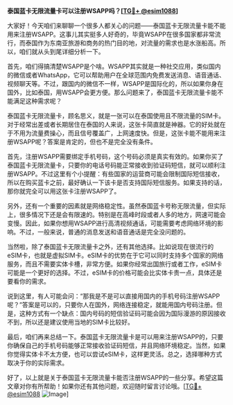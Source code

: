 **泰国蓝卡无限流量卡可以注册WSAPP吗？[[TG💪+ @esim1088](https://t.me/s/esim1088)]**

大家好！今天咱们来聊聊一个很多人都关心的问题——泰国蓝卡无限流量卡能不能用来注册WSAPP。这事儿其实挺多人好奇的，毕竟WSAPP在很多国家都非常流行，而泰国作为东南亚旅游和商务的热门目的地，对流量的需求也是水涨船高。所以，咱们就从头到尾详细分析一下。

首先，咱们得搞清楚WSAPP是个啥。WSAPP其实就是一种社交应用，类似国内的微信或者WhatsApp，它可以帮助用户在全球范围内免费发送消息、语音通话、视频聊天等。不过，跟国内的微信不一样，WSAPP是国际化的，所以如果你身在国外，比如泰国，用WSAPP会更方便。那么问题来了，泰国蓝卡无限流量卡能不能满足这种需求呢？

泰国蓝卡无限流量卡，顾名思义，就是一张可以在泰国使用且不限流量的SIM卡。对于经常出差或者长期居住在泰国的人来说，这张卡简直就是神器。它的好处就在于不用为流量费操心，而且信号覆盖广，上网速度快。但是，这张卡能不能用来注册WSAPP呢？答案是肯定的，但也不是完全没有条件。

首先，注册WSAPP需要绑定手机号码，这个号码必须是真实有效的。如果你买了泰国蓝卡无限流量卡，只要你的电话号码能正常接收到验证码短信，就可以顺利注册WSAPP。不过这里有个小提醒：有些国家的运营商可能会限制国际短信接收，所以在购买蓝卡之前，最好确认一下该卡是否支持国际短信服务。如果支持的话，那你就完全可以用这张卡注册WSAPP了。

另外，还有一个重要的因素就是网络稳定性。虽然泰国蓝卡号称无限流量，但实际上，很多情况下还是会有限速的。特别是在高峰时段或者人多的地方，网速可能会变慢。因此，如果你想用WSAPP进行高清视频通话，可能需要考虑网络环境的影响。不过，一般来说，普通的消息发送和语音通话是完全没问题的。

当然啦，除了泰国蓝卡无限流量卡之外，还有其他选择。比如说现在很流行的eSIM卡，也就是虚拟SIM卡。eSIM卡的优势在于它可以同时支持多个国家的网络服务，而且不需要实体卡槽，非常方便。如果你经常出国旅行或者工作，eSIM卡可能是一个更好的选择。不过，eSIM卡的价格可能会比实体卡贵一点，具体还是要看你的需求。

说到这里，有人可能会问：“那我是不是可以直接用国内的手机号码注册WSAPP呢？”答案是可以的，只要你人在国外，网络连接稳定，就能用国内号码注册。但是，这种方式有一个缺点：国内号码的短信验证码可能会因为国际漫游的原因接收不到，所以还是建议使用当地的SIM卡比较好。

最后，咱们再来总结一下。泰国蓝卡无限流量卡是可以用来注册WSAPP的，只要你确保自己的手机号码能够正常接收验证码短信，并且网络环境稳定。当然，如果你觉得实体卡不太方便，也可以尝试eSIM卡，这样更灵活。总之，选择哪种方式取决于你的实际需求。

好了，以上就是关于泰国蓝卡无限流量卡能否注册WSAPP的一些分享。希望这篇文章对你有所帮助！如果你还有其他问题，欢迎随时留言讨论哦。[[TG💪+ @esim1088](https://t.me/s/esim1088) ![Image](https://i.postimg.cc/4NQfJmqS/Snipaste-2025-05-13-00-14-12.png)]